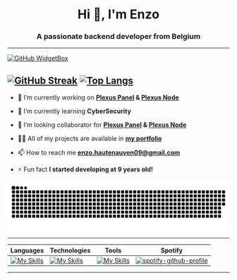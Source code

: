 <h1 align="center">Hi 👋, I'm Enzo</h1>
<h3 align="center">A passionate backend developer from Belgium</h3>

---
[![GitHub WidgetBox](https://github-widgetbox.vercel.app/api/profile?username=EnzoGH0001&data=followers,repositories,stars,commits&theme=darkmode)]()

[![GitHub Streak](https://github-readme-streak-stats.herokuapp.com?user=EnzoGH0001&theme=dark&hide_border=true&type=png)](#)
[![Top Langs](https://github-readme-stats.vercel.app/api/top-langs/?username=EnzoGH0001&layout=compact&hide_border=true&theme=dark)](#)
---

- 🔭 I’m currently working on **[Plexus Panel](https://github.com/EnzoGH0001/PlexusPanel) & [Plexus Node](https://github.com/EnzoGH0001/PlexusNode)**

- 🌱 I’m currently learning **CyberSecurity**

- 👯 I’m looking collaborator for **[Plexus Panel](https://github.com/EnzoGH0001/PlexusPanel) & [Plexus Node](https://github.com/EnzoGH0001/PlexusNode)**

- 👨‍💻 All of my projects are available in **[my portfolio](https://enzo-dev.be)**

- 📫 How to reach me **enzo.hautenauven09@gmail.com**

- ⚡ Fun fact **I started developing at 9 years old!**

<p align="center">
 <img alt="github-snake" src="asset/EnzoSnake.svg" />
</p>

---
| Languages  | Technologies  | Tools  | Spotify |
| -- | -- | -- | -- |
| [![My Skills](https://skillicons.dev/icons?i=php,html,js,css,java,kotlin,python,go&perline=3)](https://skillicons.dev) | [![My Skills](https://skillicons.dev/icons?i=bootstrap,react,vue,laravel,nodejs,discord,express,gradle,maven,mysql,mongodb,linux&perline=4)](https://skillicons.dev) | [![My Skills](https://skillicons.dev/icons?i=git,github,idea,vscode,eclipse,androidstudio&perline=2)](https://skillicons.dev) | [![spotify-github-profile](https://spotify-github-profile.vercel.app/api/view?uid=314tklm4dvcjl4stw73s5qskvmcu&cover_image=true&theme=default&show_offline=true&background_color=121212&interchange=true)](https://spotify-github-profile.vercel.app/api/view?uid=314tklm4dvcjl4stw73s5qskvmcu&redirect=true) |
---
